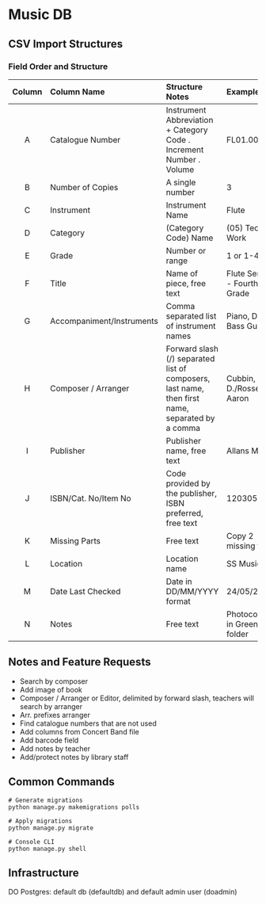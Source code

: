 # Music DB

## CSV Import Structures

### Field Order and Structure

| Column | Column Name               | Structure Notes                                                                                 | Example                       |
| :----: | :------------------------ | :---------------------------------------------------------------------------------------------- | :---------------------------- |
|   A    | Catalogue Number          | Instrument Abbreviation + Category Code . Increment Number . Volume                             | FL01.0001.01                  |
|   B    | Number of Copies          | A single number                                                                                 | 3                             |
|   C    | Instrument                | Instrument Name                                                                                 | Flute                         |
|   D    | Category                  | (Category Code) Name                                                                            | (05) Technical Work           |
|   E    | Grade                     | Number or range                                                                                 | 1 or 1-4                      |
|   F    | Title                     | Name of piece, free text                                                                        | Flute Series 1 - Fourth Grade |
|   G    | Accompaniment/Instruments | Comma separated list of instrument names                                                        | Piano, Drums, Bass Guitar     |
|   H    | Composer / Arranger       | Forward slash (/) separated list of composers, last name, then first name, separated by a comma | Cubbin, D./Rosser, Aaron      |
|   I    | Publisher                 | Publisher name, free text                                                                       | Allans Music                  |
|   J    | ISBN/Cat. No/Item No      | Code provided by the publisher, ISBN preferred, free text                                       | 1203051739                    |
|   K    | Missing Parts             | Free text                                                                                       | Copy 2 missing flute          |
|   L    | Location                  | Location name                                                                                   | SS Music 10                   |
|   M    | Date Last Checked         | Date in DD/MM/YYYY format                                                                       | 24/05/2021                    |
|   N    | Notes                     | Free text                                                                                       | Photocopies in Green folder   |


## Notes and Feature Requests

* Search by composer
* Add image of book
* Composer / Arranger or Editor, delimited by forward slash, teachers will search by arranger
* Arr. prefixes arranger
* Find catalogue numbers that are not used
* Add columns from Concert Band file
* Add barcode field
* Add notes by teacher
* Add/protect notes by library staff

## Common Commands

    # Generate migrations
    python manage.py makemigrations polls

    # Apply migrations
    python manage.py migrate

    # Console CLI
    python manage.py shell

## Infrastructure

DO Postgres: default db (defaultdb) and default admin user (doadmin)
